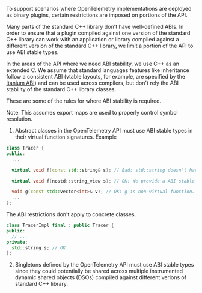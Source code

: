 To support scenarios where OpenTelemetry implementations are deployed as binary plugins, 
certain restrictions are imposed on portions of the API.

Many parts of the standard C++ library don't have well-defined ABIs. In order to ensure that
a plugin compiled against one version of the standard C++ library can work with an application or 
library compiled against a different version of the standard C++ library, we limit a portion of the API
to use ABI stable types.

In the areas of the API where we need ABI stability, we use C++ as an extended C. We assume that standard languages features like
inheritance follow a consistent ABI (vtable layouts, for example, are specified by the [Itanium ABI](https://itanium-cxx-abi.github.io/cxx-abi/abi.html#vtable)) and can be used across compilers, but don't rely the ABI stability of 
the standard C++ library classes.

These are some of the rules for where ABI stability is required.

Note: This assumes export maps are used to properly control symbol resolution.

1. Abstract classes in the OpenTelemetry API must use ABI stable types in their virtual function signatures. Example
```cpp
class Tracer {
public:
  ...

  virtual void f(const std::string& s); // Bad: std::string doesn't have a well-defined ABI.

  virtual void f(nostd::string_view s); // OK: We provide a ABI stable string_view type.

  void g(const std::vector<int>& v); // OK: g is non-virtual function. 
  ...                                      
};
```

The ABI restrictions don't apply to concrete classes.
```cpp
class TracerImpl final : public Tracer {
public:
  // ...
private:
  std::string s; // OK
};
```

2. Singletons defined by the OpenTelemetry API must use ABI stable types since they could potentially be shared
across multiple instrumented dynamic shared objects (DSOs) compiled against different verions of standard C++ library.
